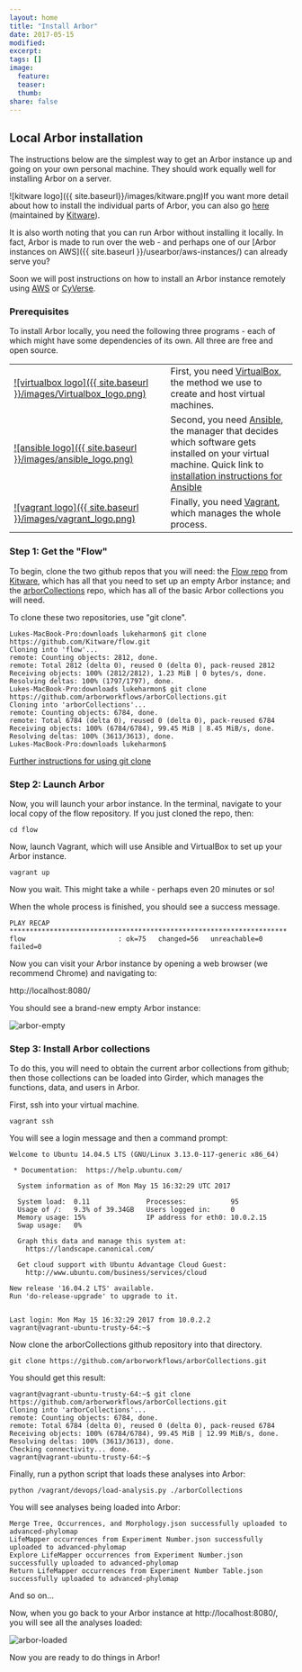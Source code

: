 ```yaml
---
layout: home
title: "Install Arbor"
date: 2017-05-15
modified:
excerpt:
tags: []
image:
  feature:
  teaser:
  thumb:
share: false
---
```


## Local Arbor installation

The instructions below are the simplest way to get an Arbor instance up and going on your own personal machine. They should work equally well for installing Arbor on a server.

![kitware logo]({{ site.baseurl}}/images/kitware.png)If you want more detail about how to install the individual parts of Arbor, you can also go [here](http://resonant-flow.readthedocs.io/en/latest/installation.html) (maintained by [Kitware](http://kitware.com)).

It is also worth noting that you can run Arbor without installing it locally. In fact, Arbor is made to run over the web - and perhaps one of our [Arbor instances on AWS]({{ site.baseurl }}/usearbor/aws-instances/) can already serve you?

Soon we will post instructions on how to install an Arbor instance remotely using [AWS](https://aws.amazon.com/) or [CyVerse](http://www.cyverse.org/).

### Prerequisites

To install Arbor locally, you need the following three programs - each of which might have some dependencies of its own. All three are free and open source.

|  |  |
| --- | --- |
|[![virtualbox logo]({{ site.baseurl }}/images/Virtualbox_logo.png)](https://www.virtualbox.org/) | First, you need [VirtualBox](https://www.virtualbox.org/), the method we use to create and host virtual machines.|
| [![ansible logo]({{ site.baseurl }}/images/ansible_logo.png)](http://www.ansible.com) | Second, you need [Ansible](https://www.ansible.com/), the manager that decides which software gets installed on your virtual machine. Quick link to [installation instructions for Ansible](http://docs.ansible.com/ansible/intro_installation.html)|
| [![vagrant logo]({{ site.baseurl }}/images/vagrant_logo.png)](https://www.vagrantup.com/) | Finally, you need [Vagrant](https://www.vagrantup.com/), which manages the whole process.|

### Step 1: Get the "Flow"

To begin, clone the two github repos that you will need: the [Flow repo](https://github.com/kitware/flow) from [Kitware](https://www.kitware.com/), which has all that you need to set up an empty Arbor instance; and the [arborCollections](https://github.com/arborworkflows/arborcollections) repo, which has all of the basic Arbor collections you will need.

To clone these two repositories, use "git clone".

````
Lukes-MacBook-Pro:downloads lukeharmon$ git clone https://github.com/Kitware/flow.git
Cloning into 'flow'...
remote: Counting objects: 2812, done.
remote: Total 2812 (delta 0), reused 0 (delta 0), pack-reused 2812
Receiving objects: 100% (2812/2812), 1.23 MiB | 0 bytes/s, done.
Resolving deltas: 100% (1797/1797), done.
Lukes-MacBook-Pro:downloads lukeharmon$ git clone https://github.com/arborworkflows/arborCollections.git
Cloning into 'arborCollections'...
remote: Counting objects: 6784, done.
remote: Total 6784 (delta 0), reused 0 (delta 0), pack-reused 6784
Receiving objects: 100% (6784/6784), 99.45 MiB | 8.45 MiB/s, done.
Resolving deltas: 100% (3613/3613), done.
Lukes-MacBook-Pro:downloads lukeharmon$
````

[Further instructions for using git clone](https://git-scm.com/book/en/v2/Git-Basics-Getting-a-Git-Repository)

### Step 2: Launch Arbor

Now, you will launch your arbor instance. In the terminal, navigate to your local copy of the flow repository. If you just cloned the repo, then:

`cd flow`

Now, launch Vagrant, which will use Ansible and VirtualBox to set up your Arbor instance.

`vagrant up`

Now you wait. This might take a while - perhaps even 20 minutes or so!

When the whole process is finished, you should see a success message.

````
PLAY RECAP *********************************************************************
flow                       : ok=75   changed=56   unreachable=0    failed=0   
````

Now you can visit your Arbor instance by opening a web browser (we recommend Chrome) and navigating to:

http://localhost:8080/

You should see a brand-new empty Arbor instance:

![arbor-empty]({{site.baseurl}}/images/install-1.png)

### Step 3: Install Arbor collections

To do this, you will need to obtain the current arbor collections from github; then those collections can be loaded into Girder, which manages the functions, data, and users in Arbor.

First, ssh into your virtual machine.

`vagrant ssh`

You will see a login message and then a command prompt:

````
Welcome to Ubuntu 14.04.5 LTS (GNU/Linux 3.13.0-117-generic x86_64)

 * Documentation:  https://help.ubuntu.com/

  System information as of Mon May 15 16:32:29 UTC 2017

  System load:  0.11              Processes:           95
  Usage of /:   9.3% of 39.34GB   Users logged in:     0
  Memory usage: 15%               IP address for eth0: 10.0.2.15
  Swap usage:   0%

  Graph this data and manage this system at:
    https://landscape.canonical.com/

  Get cloud support with Ubuntu Advantage Cloud Guest:
    http://www.ubuntu.com/business/services/cloud

New release '16.04.2 LTS' available.
Run 'do-release-upgrade' to upgrade to it.


Last login: Mon May 15 16:32:29 2017 from 10.0.2.2
vagrant@vagrant-ubuntu-trusty-64:~$
````

Now clone the arborCollections github repository into that directory.

`git clone https://github.com/arborworkflows/arborCollections.git`

You should get this result:

````
vagrant@vagrant-ubuntu-trusty-64:~$ git clone https://github.com/arborworkflows/arborCollections.git
Cloning into 'arborCollections'...
remote: Counting objects: 6784, done.
remote: Total 6784 (delta 0), reused 0 (delta 0), pack-reused 6784
Receiving objects: 100% (6784/6784), 99.45 MiB | 12.99 MiB/s, done.
Resolving deltas: 100% (3613/3613), done.
Checking connectivity... done.
vagrant@vagrant-ubuntu-trusty-64:~$
````

Finally, run a python script that loads these analyses into Arbor:

`python /vagrant/devops/load-analysis.py ./arborCollections`

You will see analyses being loaded into Arbor:

````
Merge Tree, Occurrences, and Morphology.json successfully uploaded to advanced-phylomap
LifeMapper occurrences from Experiment Number.json successfully uploaded to advanced-phylomap
Explore LifeMapper occurrences from Experiment Number.json successfully uploaded to advanced-phylomap
Return LifeMapper occurrences from Experiment Number Table.json successfully uploaded to advanced-phylomap
````

And so on...

Now, when you go back to your Arbor instance at http://localhost:8080/, you will see all the analyses loaded:

![arbor-loaded]({{site.baseurl}}/images/install-2.png)

Now you are ready to do things in Arbor!
